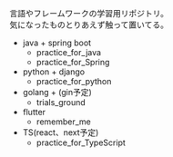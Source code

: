 言語やフレームワークの学習用リポジトリ。
<br>
気になったものとりあえず触って置いてる。
* java + spring boot
  - practice_for_java
  - practice_for_Spring
* python + django
  - practice_for_python
* golang + (gin予定)
  - trials_ground
* flutter
  - remember_me
* TS(react、next予定)
  - practice_for_TypeScript

<!--
**yf-practice-projects/yf-practice-projects** is a ✨ _special_ ✨ repository because its `README.md` (this file) appears on your GitHub profile.

Here are some ideas to get you started:

- 🔭 I’m currently working on ...
- 🌱 I’m currently learning ...
- 👯 I’m looking to collaborate on ...
- 🤔 I’m looking for help with ...
- 💬 Ask me about ...
- 📫 How to reach me: ...
- 😄 Pronouns: ...
- ⚡ Fun fact: ...
-->
